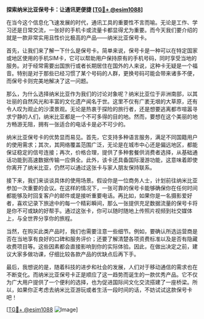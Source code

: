 **探索纳米比亚保号卡：让通讯更便捷 [[TG💪+ @esim1088](https://t.me/s/esim1088)]**

在当今这个信息化飞速发展的时代，通讯工具的重要性不言而喻。无论是工作、学习还是日常交流，一张好的手机卡或流量卡都显得尤为重要。而今天我们要介绍的就是一款非常实用且性价比极高的产品——纳米比亚保号卡。

首先，让我们来了解一下什么是保号卡。简单来说，保号卡是一种可以在特定国家或地区使用的手机SIM卡，它可以帮助用户保持原有的手机号码，同时享受当地的服务。对于经常需要出国旅行或者长期居住在国外的人来说，这种卡无疑是一个福音。特别是对于那些已经习惯了某个号码的人群，更换号码可能会带来诸多不便，而保号卡则完美地解决了这一问题。

那么，为什么选择纳米比亚作为我们的讨论对象呢？纳米比亚位于非洲南部，以其壮丽的自然风光和丰富的文化遗产闻名于世。这里不仅有广袤无垠的大草原，还有令人叹为观止的沙漠景观。无论是热衷于探险的旅行者，还是想要逃离都市喧嚣寻求宁静的人们，纳米比亚都是一个不可多得的目的地。然而，要想在这个美丽的地方畅游无阻，拥有一张适合的电话卡是必不可少的。

纳米比亚保号卡的优势显而易见。首先，它支持多种语言服务，满足不同国籍用户的使用需求；其次，其网络覆盖范围广泛，无论是在城市中心还是偏远地区，都能保证稳定的信号连接；再次，价格合理，提供了多种套餐供消费者选择，从基础通话功能到高速数据传输一应俱全。此外，该卡还具备国际漫游功能，这意味着即使你离开了纳米比亚，仍然可以通过这张卡与家人朋友保持联系。

接下来，我们来谈谈具体的使用场景。假设你是一位商务人士，计划前往纳米比亚参加一次重要的会议。在这样的情况下，一张可靠的保号卡能够确保你在任何时间都能够及时回复客户的邮件或是接听重要电话。再比如，如果你是一名摄影爱好者，喜欢记录下旅途中的每一个精彩瞬间，那么一张提供充足数据流量的保号卡将是你不可或缺的好帮手。通过这张卡，你可以随时随地上传照片视频到社交媒体上，与全世界分享你的旅程。

当然，在购买此类产品时，我们也需要注意一些细节。例如，要确认所选运营商是否在当地享有良好的口碑和服务评价；还要了解清楚各项资费标准以及是否有隐藏收费项目等。这些因素都会直接影响到你的实际体验。因此，在做出决定之前，建议大家多做功课，仔细比较各款产品的优缺点后再下手。

最后，我想说的是，随着科技的进步和社会的发展，人们对于移动通信的需求也在不断变化。而纳米比亚保号卡正是顺应了这一趋势而诞生的一款优秀产品。它不仅为广大用户提供了一个便利的选择，也为促进国际间文化交流搭建了一座桥梁。所以，如果你正考虑去纳米比亚游玩或者生活一段时间的话，不妨试试这款保号卡吧！

[[TG💪+ @esim1088](https://t.me/s/esim1088) ![Image](https://i.postimg.cc/4NQfJmqS/Snipaste-2025-05-13-00-14-12.png)]